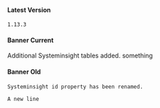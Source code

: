 #### Latest Version

```
1.13.3
```

#### Banner Current

Additional Systeminsight tables added.
something


#### Banner Old

```
Systeminsight id property has been renamed.

A new line
```
